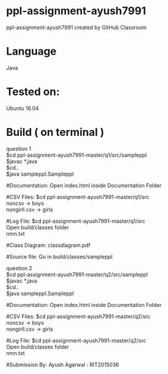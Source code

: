 # ppl-assignment-ayush7991
ppl-assignment-ayush7991 created by GitHub Classroom   

# Language
  Java
# Tested on:
  Ubuntu 16.04
  
# Build ( on terminal )

question 1<br>
$cd ppl-assignment-ayush7991-master/q1/src/sampleppl<br>
$javac *.java<br>
$cd..<br>
$java sampleppl.Sampleppl<br>

#Documentation:
Open index.html inside Documentation Folder

#CSV Files:
$cd ppl-assignment-ayush7991-master/q1/src<br>
noncsv -> boys<br>
nongirll.csv -> girls<br>

#Log File:
$cd ppl-assignment-ayush7991-master/q1/src<br>
Open build/classes folder<br>
nmn.txt <br>

#Class Diagram:
classdiagram.pdf

#Source file:
Go in build/classes/sampleppl


question 2<br>
$cd ppl-assignment-ayush7991-master/q2/src/sampleppl<br>
$javac *.java<br>
$cd..<br>
$java sampleppl.Sampleppl<br>

#Documentation:
Open index.html inside Documentation Folder

#CSV Files:
$cd ppl-assignment-ayush7991-master/q2/src<br>
noncsv -> boys<br>
nongirll.csv -> girls<br>

#Log File:
$cd ppl-assignment-ayush7991-master/q2/src<br>
Open build/classes folder<br>
nmn.txt <br>

#Submission By:
Ayush Agarwal : RIT2015036
